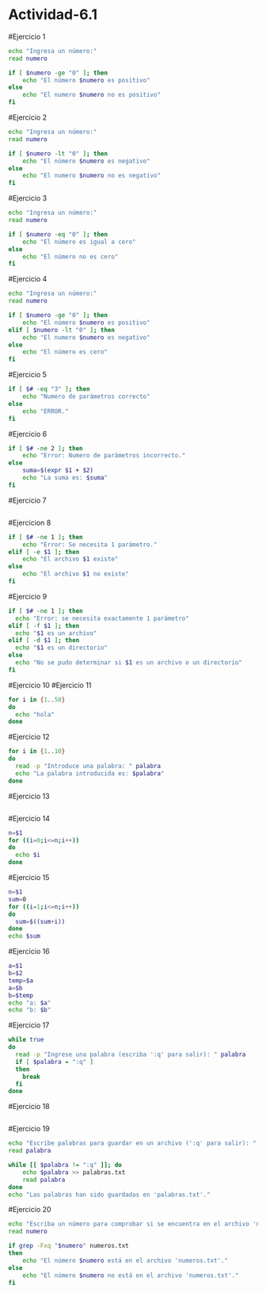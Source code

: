 # Actividad-6.1



#Ejercicio 1
```Bash
echo "Ingresa un número:"
read numero

if [ $numero -ge "0" ]; then 
    echo "El número $numero es positivo"
else 
    echo "El numero $numero no es positivo"
fi
```
#Ejercicio 2
```Bash
echo "Ingresa un número:"
read numero

if [ $numero -lt "0" ]; then 
    echo "El número $numero es negativo"
else 
    echo "El numero $numero no es negativo"
fi
```
#Ejercicio 3
```Bash
echo "Ingresa un número:"
read numero

if [ $numero -eq "0" ]; then 
    echo "El número es igual a cero"
else
    echo "El número no es cero"
fi
```
#Ejercicio 4
```Bash
echo "Ingresa un número:"
read numero

if [ $numero -ge "0" ]; then 
    echo "El número $numero es positivo"
elif [ $numero -lt "0" ]; then
    echo "El numero $numero es negativo"
else
    echo "El número es cero"
fi
```
#Ejercicio 5
```Bash
if [ $# -eq "3" ]; then 
    echo "Numero de parámetros correcto"
else
    echo "ERROR."
fi
```
#Ejercicio 6
```Bash
if [ $# -ne 2 ]; then
    echo "Error: Numero de parámetros incorrecto."
else
    suma=$(expr $1 + $2)
    echo "La suma es: $suma"
fi
```
#Ejercicio 7
```Bash
```
#Ejercicion 8
```Bash
if [ $# -ne 1 ]; then
    echo "Error: Se necesita 1 parámetro."
elif [ -e $1 ]; then
    echo "El archivo $1 existe"
else
    echo "El archivo $1 no existe"
fi
```
#Ejercicio 9
```Bash
if [ $# -ne 1 ]; then
  echo "Error: se necesita exactamente 1 parámetro"
elif [ -f $1 ]; then
  echo "$1 es un archivo"
elif [ -d $1 ]; then
  echo "$1 es un directorio"
else
  echo "No se pudo determinar si $1 es un archivo o un directorio"
fi
```
#Ejercicio 10
#Ejercicio 11
```Bash
for i in {1..50}
do
  echo "hola"
done
```
#Ejercicio 12
```Bash
for i in {1..10}
do
  read -p "Introduce una palabra: " palabra
  echo "La palabra introducida es: $palabra"
done
```
#Ejercicio 13
```Bash

```
#Ejercicio 14
```Bash
n=$1
for ((i=0;i<=n;i++))
do
  echo $i
done
```
#Ejercicio 15
```Bash
n=$1
sum=0
for ((i=1;i<=n;i++))
do
  sum=$((sum+i))
done
echo $sum
```
#Ejercicio 16
```Bash
a=$1
b=$2
temp=$a
a=$b
b=$temp
echo "a: $a"
echo "b: $b"
```
#Ejercicio 17
```Bash
while true
do
  read -p "Ingrese una palabra (escriba ':q' para salir): " palabra
  if [ $palabra = ":q" ]
  then
    break
  fi
done
```
#Ejercicio 18
```Bash

```
#Ejercicio 19
```Bash
echo "Escribe palabras para guardar en un archivo (':q' para salir): "
read palabra

while [[ $palabra != ":q" ]]; do
    echo $palabra >> palabras.txt
    read palabra
done
echo "Las palabras han sido guardadas en 'palabras.txt'."
```
#Ejercicio 20
```Bash
echo "Escriba un número para comprobar si se encuentra en el archivo 'numeros.txt': "
read numero

if grep -Fxq "$numero" numeros.txt
then
    echo "El número $numero está en el archivo 'numeros.txt'."
else
    echo "El número $numero no está en el archivo 'numeros.txt'."
fi
```
